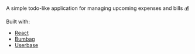 A simple todo-like application for managing upcoming expenses and bills 💰

Built with:

- [React](https://reactjs.org/)
- [Bumbag](https://bumbag.style)
- [Userbase](https://userbase.com)

